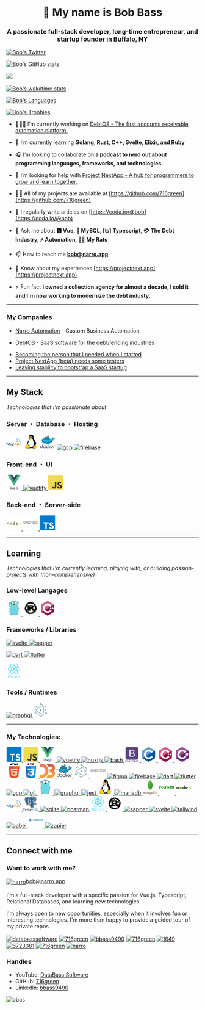 <h1 align="center">👋 My name is Bob Bass</h1>

<h3 align="center">A passionate full-stack developer, long-time entrepreneur, and startup founder in Buffalo, NY</h3>

[![Bob's Twitter](https://img.shields.io/twitter/follow/bobdotjs?logo=twitter&style=for-the-badge)](https://twitter.com/bobdotjs)

![Bob's GitHub stats](https://github-readme-stats.vercel.app/api?username=716green&show_icons=true&theme=radical)

[![](https://github-readme-streak-stats.herokuapp.com/?user=716green&theme=radical)](https://github.com/716green)

[![Bob's wakatime stats](https://github-readme-stats.vercel.app/api/wakatime?username=DataBass&theme=radical)](https://github.com/716green/github-readme-stats)

[![Bob's Languages](https://github-readme-stats.vercel.app/api/top-langs?username=716green&show_icons=true&locale=en&theme=radical)](https://github.com/716green)

[![Bob's Trophies](https://github-profile-trophy.vercel.app/?username=716green&theme=darkhub&column=4&margin-w=5&margin-h=5)](https://github.com/ryo-ma/github-profile-trophy)

- 👨🏻‍💻 I’m currently working on [DebtOS - The first accounts receivable automation platform.](https://DebtCollect.io)

- 🌱 I’m currently learning **Golang, Rust, C++, Svelte, Elixir, and Ruby**

- 🎧 I’m looking to collaborate on **a podcast to nerd out about programming languages, frameworks, and technologies.**

- 🤝 I’m looking for help with [Project NextApp - A hub for programmers to grow and learn together.](https://ProjectNext.app)

- 👨‍💻 All of my projects are available at [https://github.com/716green](https://github.com/716green)

- 📝 I regularly write articles on [https://coda.io/@bob](https://coda.io/@bob)

- 💬 Ask me about **🆅 Vue, 🐬 MySQL, [ʦ] Typescript, 💳 The Debt Industry, ⚡️ Automation, 🐀🐁 My Rats**

- 📫 How to reach me **bob@narro.app**

- 📄 Know about my experiences [https://projectnext.app](https://projectnext.app)

- ⚡ Fun fact **I owned a collection agency for almost a decade, I sold it and I'm now working to modernize the debt industy.**

---

### My Companies

- <a href="https://narro.app">Narro Automation</a> - Custom Business Automation

- <a href="https://debtcollect.io">DebtOS</a> -
  SaaS software for the debt/lending industries

<!--
### Blogs posts
todo: create RSS feed
https://rahuldkjain.github.io/gh-profile-readme-generator/addons#popular-sources
-->

<!-- BLOG-POST-LIST:START -->
- [Becoming the person that I needed when I started](https://dev.to/716green/becoming-the-person-that-i-needed-when-i-started-29jn)
- [Project NextApp (beta) needs some testers](https://dev.to/716green/project-nextapp-beta-needs-some-testers-3fm6)
- [Leaving stability to bootstrap a SaaS startup](https://dev.to/716green/leaving-stability-to-bootstrap-a-saas-startup-175p)
<!-- BLOG-POST-LIST:END -->

---

## My Stack

_Technologies that I'm passionate about_

### Server ・ Database ・ Hosting

<a href="https://www.mysql.com/" target="_blank"> <img src="https://raw.githubusercontent.com/devicons/devicon/master/icons/mysql/mysql-original-wordmark.svg" alt="mysql" width="40" height="40"/> </a> <a href="https://www.linux.org/" target="_blank"> <img src="https://raw.githubusercontent.com/devicons/devicon/master/icons/linux/linux-original.svg" alt="linux" width="40" height="40"/> </a> <a href="https://www.docker.com/" target="_blank"> <img src="https://raw.githubusercontent.com/devicons/devicon/master/icons/docker/docker-original-wordmark.svg" alt="docker" width="40" height="40"/> </a> <a href="https://cloud.google.com" target="_blank"> <img src="https://www.vectorlogo.zone/logos/google_cloud/google_cloud-icon.svg" alt="gcp" width="40" height="40"/> </a> <a href="https://firebase.google.com/" target="_blank"> <img src="https://www.vectorlogo.zone/logos/firebase/firebase-icon.svg" alt="firebase" width="40" height="40"/> </a>

### Front-end ・ UI

<a href="https://vuejs.org/" target="_blank"> <img src="https://raw.githubusercontent.com/devicons/devicon/master/icons/vuejs/vuejs-original-wordmark.svg" alt="vuejs" width="40" height="40"/> </a> <a href="https://vuetifyjs.com/en/" target="_blank"> <img src="https://bestofjs.org/logos/vuetify.svg" alt="vuetify" width="40" height="40"/> </a> <a href="https://developer.mozilla.org/en-US/docs/Web/JavaScript" target="_blank"> <img src="https://raw.githubusercontent.com/devicons/devicon/master/icons/javascript/javascript-original.svg" alt="javascript" width="40" height="40"/> </a>

### Back-end ・ Server-side

<a href="https://nodejs.org" target="_blank"> <img src="https://raw.githubusercontent.com/devicons/devicon/master/icons/nodejs/nodejs-original-wordmark.svg" alt="nodejs" width="40" height="40"/> </a> <a href="https://expressjs.com" target="_blank"> <img src="https://raw.githubusercontent.com/devicons/devicon/master/icons/express/express-original-wordmark.svg" alt="express" width="40" height="40"/> </a> <a href="https://www.typescriptlang.org/" target="_blank"> <img src="https://raw.githubusercontent.com/devicons/devicon/master/icons/typescript/typescript-original.svg" alt="typescript" width="40" height="40"/> </a>

---

## Learning

_Technologies that I'm currently learning, playing with, or building passion-projects with (non-comprehensive)_

### Low-level Langages

<a href="https://www.w3schools.com/cs/" target="_blank"> <a href="https://golang.org" target="_blank"> <img src="https://raw.githubusercontent.com/devicons/devicon/master/icons/go/go-original.svg" alt="go" width="40" height="40"/> </a> <a href="https://www.rust-lang.org" target="_blank"> <img src="https://raw.githubusercontent.com/devicons/devicon/master/icons/rust/rust-plain.svg" alt="rust" width="40" height="40"/> </a> <img src="https://raw.githubusercontent.com/devicons/devicon/master/icons/cplusplus/cplusplus-original.svg" alt="cplusplus" width="40" height="40"/> </a>

### Frameworks / Libraries

<a href="https://svelte.dev" target="_blank"> <img src="https://upload.wikimedia.org/wikipedia/commons/1/1b/Svelte_Logo.svg" alt="svelte" width="40" height="40"/> </a> <a href="https://sapper.svelte.dev/" target="_blank"> <img src="https://raw.githubusercontent.com/bestofjs/bestofjs-webui/master/public/logos/sapper.svg" alt="sapper" width="40" height="40"/> </a> <a href="https://tailwindcss.com/" target="_blank">

<a href="https://dart.dev" target="_blank"> <img src="https://www.vectorlogo.zone/logos/dartlang/dartlang-icon.svg" alt="dart" width="40" height="40"/> </a> <a href="https://flutter.dev" target="_blank"> <img src="https://www.vectorlogo.zone/logos/flutterio/flutterio-icon.svg" alt="flutter" width="40" height="40"/> </a>

<a href="https://reactjs.org/" target="_blank"> <img src="https://raw.githubusercontent.com/devicons/devicon/master/icons/react/react-original-wordmark.svg" alt="react" width="40" height="40"/> </a>

### Tools / Runtimes

<a href="https://graphql.org" target="_blank"> <img src="https://www.vectorlogo.zone/logos/graphql/graphql-icon.svg" alt="graphql" width="40" height="40"/> </a><a href="https://www.electronjs.org" target="_blank"> <img src="https://raw.githubusercontent.com/devicons/devicon/master/icons/electron/electron-original.svg" alt="electron" width="40" height="40"/> </a>

---

### My Technologies:

<p align="left"> <a href="https://www.typescriptlang.org/" target="_blank"> <img src="https://raw.githubusercontent.com/devicons/devicon/master/icons/typescript/typescript-original.svg" alt="typescript" width="40" height="40"/> </a>  <a href="https://developer.mozilla.org/en-US/docs/Web/JavaScript" target="_blank"> <img src="https://raw.githubusercontent.com/devicons/devicon/master/icons/javascript/javascript-original.svg" alt="javascript" width="40" height="40"/> </a> <a href="https://vuejs.org/" target="_blank"> <img src="https://raw.githubusercontent.com/devicons/devicon/master/icons/vuejs/vuejs-original-wordmark.svg" alt="vuejs" width="40" height="40"/> </a> <a href="https://vuetifyjs.com/en/" target="_blank"> <img src="https://bestofjs.org/logos/vuetify.svg" alt="vuetify" width="40" height="40"/> </a> <a href="https://nuxtjs.org/" target="_blank"> <img src="https://www.vectorlogo.zone/logos/nuxtjs/nuxtjs-icon.svg" alt="nuxtjs" width="40" height="40"/> </a>  <a href="https://www.gnu.org/software/bash/" target="_blank"> <img src="https://www.vectorlogo.zone/logos/gnu_bash/gnu_bash-icon.svg" alt="bash" width="40" height="40"/> </a> <a href="https://getbootstrap.com" target="_blank"> <img src="https://raw.githubusercontent.com/devicons/devicon/master/icons/bootstrap/bootstrap-plain-wordmark.svg" alt="bootstrap" width="40" height="40"/> </a> <a href="https://www.cprogramming.com/" target="_blank"> <img src="https://raw.githubusercontent.com/devicons/devicon/master/icons/c/c-original.svg" alt="c" width="40" height="40"/> </a> <a href="https://www.w3schools.com/cpp/" target="_blank"> <img src="https://raw.githubusercontent.com/devicons/devicon/master/icons/cplusplus/cplusplus-original.svg" alt="cplusplus" width="40" height="40"/> </a> <a href="https://www.w3schools.com/cs/" target="_blank"> <img src="https://raw.githubusercontent.com/devicons/devicon/master/icons/csharp/csharp-original.svg" alt="csharp" width="40" height="40"/> </a> <a href="https://www.w3.org/html/" target="_blank"> <img src="https://raw.githubusercontent.com/devicons/devicon/master/icons/html5/html5-original-wordmark.svg" alt="html5" width="40" height="40"/> </a> <a href="https://www.w3schools.com/css/" target="_blank"> <img src="https://raw.githubusercontent.com/devicons/devicon/master/icons/css3/css3-original-wordmark.svg" alt="css3" width="40" height="40"/> </a> <a href="https://d3js.org/" target="_blank"> <img src="https://raw.githubusercontent.com/devicons/devicon/master/icons/d3js/d3js-original.svg" alt="d3js" width="40" height="40"/> </a> <a href="https://www.docker.com/" target="_blank"> <img src="https://raw.githubusercontent.com/devicons/devicon/master/icons/docker/docker-original-wordmark.svg" alt="docker" width="40" height="40"/> </a> <a href="https://www.electronjs.org" target="_blank"> <img src="https://raw.githubusercontent.com/devicons/devicon/master/icons/electron/electron-original.svg" alt="electron" width="40" height="40"/> </a> <a href="https://expressjs.com" target="_blank"> <img src="https://raw.githubusercontent.com/devicons/devicon/master/icons/express/express-original-wordmark.svg" alt="express" width="40" height="40"/> </a> <a href="https://www.figma.com/" target="_blank"> <img src="https://www.vectorlogo.zone/logos/figma/figma-icon.svg" alt="figma" width="40" height="40"/> </a> <a href="https://firebase.google.com/" target="_blank"> <img src="https://www.vectorlogo.zone/logos/firebase/firebase-icon.svg" alt="firebase" width="40" height="40"/> </a> <a href="https://dart.dev" target="_blank"> <img src="https://www.vectorlogo.zone/logos/dartlang/dartlang-icon.svg" alt="dart" width="40" height="40"/> </a>  <a href="https://flutter.dev" target="_blank"> <img src="https://www.vectorlogo.zone/logos/flutterio/flutterio-icon.svg" alt="flutter" width="40" height="40"/> </a> <a href="https://cloud.google.com" target="_blank"> <img src="https://www.vectorlogo.zone/logos/google_cloud/google_cloud-icon.svg" alt="gcp" width="40" height="40"/> </a> <a href="https://git-scm.com/" target="_blank"> <img src="https://www.vectorlogo.zone/logos/git-scm/git-scm-icon.svg" alt="git" width="40" height="40"/> </a> <a href="https://golang.org" target="_blank"> <img src="https://raw.githubusercontent.com/devicons/devicon/master/icons/go/go-original.svg" alt="go" width="40" height="40"/> </a> <a href="https://graphql.org" target="_blank"> <img src="https://www.vectorlogo.zone/logos/graphql/graphql-icon.svg" alt="graphql" width="40" height="40"/> </a>  <a href="https://jestjs.io" target="_blank"> <img src="https://www.vectorlogo.zone/logos/jestjsio/jestjsio-icon.svg" alt="jest" width="40" height="40"/> </a> <a href="https://www.linux.org/" target="_blank"> <img src="https://raw.githubusercontent.com/devicons/devicon/master/icons/linux/linux-original.svg" alt="linux" width="40" height="40"/> </a> <a href="https://mariadb.org/" target="_blank"> <img src="https://www.vectorlogo.zone/logos/mariadb/mariadb-icon.svg" alt="mariadb" width="40" height="40"/> </a> <a href="https://www.mongodb.com/" target="_blank"> <img src="https://raw.githubusercontent.com/devicons/devicon/master/icons/mongodb/mongodb-original-wordmark.svg" alt="mongodb" width="40" height="40"/> </a>  <a href="https://www.nginx.com" target="_blank"> <img src="https://raw.githubusercontent.com/devicons/devicon/master/icons/nginx/nginx-original.svg" alt="nginx" width="40" height="40"/> </a> <a href="https://nodejs.org" target="_blank"> <img src="https://raw.githubusercontent.com/devicons/devicon/master/icons/nodejs/nodejs-original-wordmark.svg" alt="nodejs" width="40" height="40"/> </a> <a href="https://www.mysql.com/" target="_blank"> <img src="https://raw.githubusercontent.com/devicons/devicon/master/icons/mysql/mysql-original-wordmark.svg" alt="mysql" width="40" height="40"/> </a> <a href="https://www.postgresql.org" target="_blank"> <img src="https://raw.githubusercontent.com/devicons/devicon/master/icons/postgresql/postgresql-original-wordmark.svg" alt="postgresql" width="40" height="40"/> </a> <a href="https://www.sqlite.org/" target="_blank"> <img src="https://www.vectorlogo.zone/logos/sqlite/sqlite-icon.svg" alt="sqlite" width="40" height="40"/> </a>  <a href="https://postman.com" target="_blank"> <img src="https://www.vectorlogo.zone/logos/getpostman/getpostman-icon.svg" alt="postman" width="40" height="40"/> </a> <a href="https://reactjs.org/" target="_blank"> <img src="https://raw.githubusercontent.com/devicons/devicon/master/icons/react/react-original-wordmark.svg" alt="react" width="40" height="40"/> </a> <a href="https://www.rust-lang.org" target="_blank"> <img src="https://raw.githubusercontent.com/devicons/devicon/master/icons/rust/rust-plain.svg" alt="rust" width="40" height="40"/> </a> <a href="https://sapper.svelte.dev/" target="_blank"> <img src="https://raw.githubusercontent.com/bestofjs/bestofjs-webui/master/public/logos/sapper.svg" alt="sapper" width="40" height="40"/> </a> <a href="https://svelte.dev" target="_blank"> <img src="https://upload.wikimedia.org/wikipedia/commons/1/1b/Svelte_Logo.svg" alt="svelte" width="40" height="40"/> </a> <a href="https://tailwindcss.com/" target="_blank"> <img src="https://www.vectorlogo.zone/logos/tailwindcss/tailwindcss-icon.svg" alt="tailwind" width="40" height="40"/> </a> <a href="https://babeljs.io/" target="_blank"> <img src="https://www.vectorlogo.zone/logos/babeljs/babeljs-icon.svg" alt="babel" width="40" height="40"/> </a> <a href="https://webpack.js.org" target="_blank"> <img src="https://raw.githubusercontent.com/devicons/devicon/d00d0969292a6569d45b06d3f350f463a0107b0d/icons/webpack/webpack-original-wordmark.svg" alt="webpack" width="40" height="40"/> </a> <a href="https://zapier.com" target="_blank"> <img src="https://www.vectorlogo.zone/logos/zapier/zapier-icon.svg" alt="zapier" width="40" height="40"/> </a> </p>

---

## Connect with me

### Want to work with me?

<a href="mailto:bob@narro.app" target="blank"><img align="center" src="https://cdn.jsdelivr.net/npm/simple-icons@3.0.1/icons/gmail.svg" alt="narro" height="30" width="40" />bob@narro.app</a><br><br>
I'm a full-stack developer with a specific passion for Vue.js, Typescript, Relational Databases, and learning new technologies.

I'm always open to new opportunities, especially when it involves fun or interesting technologies. I'm more than happy to provide a guided tour of my private repos.

<p align="left">

<a href="https://www.youtube.com/c/databasssoftware" target="blank"><img align="center" src="https://cdn.jsdelivr.net/npm/simple-icons@3.0.1/icons/youtube.svg" alt="databasssoftware" height="30" width="40" /></a>
<a href="https://twitter.com/716green" target="blank"><img align="center" src="https://cdn.jsdelivr.net/npm/simple-icons@3.0.1/icons/twitter.svg" alt="716green" height="30" width="40" /></a>
<a href="https://linkedin.com/in/bbass9490" target="blank"><img align="center" src="https://cdn.jsdelivr.net/npm/simple-icons@3.0.1/icons/linkedin.svg" alt="bbass9490" height="30" width="40" /></a>
<a href="https://dev.to/716green" target="blank"><img align="center" src="https://cdn.jsdelivr.net/npm/simple-icons@3.0.1/icons/dev-dot-to.svg" alt="716green" height="30" width="40" /></a>
<a href="https://discord.gg/1649" target="blank"><img align="center" src="https://cdn.jsdelivr.net/npm/simple-icons@3.0.1/icons/discord.svg" alt="1649" height="30" width="40" /></a>
<a href="https://stackoverflow.com/users/6723081" target="blank"><img align="center" src="https://cdn.jsdelivr.net/npm/simple-icons@3.0.1/icons/stackoverflow.svg" alt="6723081" height="30" width="40" /></a>
<a href="https://codesandbox.com/716green" target="blank"><img align="center" src="https://cdn.jsdelivr.net/npm/simple-icons@3.0.1/icons/codesandbox.svg" alt="716green" height="30" width="40" /></a>
<a href="https://codepen.io/narro" target="blank"><img align="center" src="https://cdn.jsdelivr.net/npm/simple-icons@3.0.1/icons/codepen.svg" alt="narro" height="30" width="40" /></a>

### Handles

- YouTube: <a href="https://www.youtube.com/c/databasssoftware">DataBass Software</a>
- GitHub: <a href="https://github.com/716green">716green</a>
- LinkedIn: <a href="https://linkedin.com/in/bbass9490">bbass9490</a>

</p>

<p><a href="https://www.buymeacoffee.com/bbas"> <img align="left" src="https://cdn.buymeacoffee.com/buttons/v2/default-yellow.png" height="50" width="210" alt="bbas" /></a></p>
